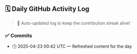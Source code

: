## 🗓️ Daily GitHub Activity Log

> 🤖 Auto-updated log to keep the contribution streak alive!

### ✅ Commits

- 🕒 2025-04-23 00:42 UTC — Refreshed content for the day

